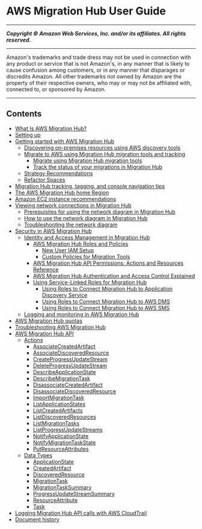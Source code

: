 # AWS Migration Hub User Guide

-----
*****Copyright &copy; Amazon Web Services, Inc. and/or its affiliates. All rights reserved.*****

-----
Amazon's trademarks and trade dress may not be used in 
     connection with any product or service that is not Amazon's, 
     in any manner that is likely to cause confusion among customers, 
     or in any manner that disparages or discredits Amazon. All other 
     trademarks not owned by Amazon are the property of their respective
     owners, who may or may not be affiliated with, connected to, or 
     sponsored by Amazon.

-----
## Contents
+ [What Is AWS Migration Hub?](whatishub.md)
+ [Setting up](setting-up.md)
+ [Getting started with AWS Migration Hub](getting-started.md)
   + [Discovering on-premises resources using AWS discovery tools](gs-new-user-discovery.md)
   + [Migrate to AWS using Migration Hub migration tools and tracking](gs-new-user-migration.md)
      + [Migrate using Migration Hub migration tools](migrate-wt-migrate.md)
      + [Track the status of your migrations in Migration Hub](migrate-wt-track.md)
   + [Strategy Recommendations](gs-strategy-reccommendations.md)
   + [Refactor Spaces](gs-refactor-spaces.md)
+ [Migration Hub tracking, tagging, and console navigation tips](doing-more.md)
+ [The AWS Migration Hub home Region](home-region.md)
+ [Amazon EC2 instance recommendations](ec2-recommendations.md)
+ [Viewing network connections in Migration Hub](network-diagram.md)
   + [Prerequisites for using the network diagram in Migration Hub](network-diagram-prerequisites.md)
   + [How to use the network diagram in Migration Hub](network-diagram-how-to.md)
   + [Troubleshooting the network diagram](network-diagram-troubleshooting.md)
+ [Security in AWS Migration Hub](security.md)
   + [Identity and Access Management in Migration Hub](auth-and-access-control.md)
      + [AWS Migration Hub Roles and Policies](policy-templates.md)
         + [New User IAM Setup](new-customer-setup.md)
         + [Custom Policies for Migration Tools](customer-managed-vendor.md)
      + [AWS Migration Hub API Permissions: Actions and Resources Reference](migrationhub-api-permissions-ref.md)
      + [AWS Migration Hub Authentication and Access Control Explained](auth-and-access-explained.md)
      + [Using Service-Linked Roles for Migration Hub](using-service-linked-roles.md)
         + [Using Roles to Connect Migration Hub to Application Discovery Service](using-service-linked-roles-discovery-service-role.md)
         + [Using Roles to Connect Migration Hub to AWS DMS](using-service-linked-roles-dms-service-role.md)
         + [Using Roles to Connect Migration Hub to AWS SMS](using-service-linked-roles-sms-service-role.md)
   + [Logging and monitoring in AWS Migration Hub](logging-monitoring.md)
+ [AWS Migration Hub quotas](limits.md)
+ [Troubleshooting AWS Migration Hub](troubleshooting.md)
+ [AWS Migration Hub API](api-reference.md)
   + [Actions](API_Operations.md)
      + [AssociateCreatedArtifact](API_AssociateCreatedArtifact.md)
      + [AssociateDiscoveredResource](API_AssociateDiscoveredResource.md)
      + [CreateProgressUpdateStream](API_CreateProgressUpdateStream.md)
      + [DeleteProgressUpdateStream](API_DeleteProgressUpdateStream.md)
      + [DescribeApplicationState](API_DescribeApplicationState.md)
      + [DescribeMigrationTask](API_DescribeMigrationTask.md)
      + [DisassociateCreatedArtifact](API_DisassociateCreatedArtifact.md)
      + [DisassociateDiscoveredResource](API_DisassociateDiscoveredResource.md)
      + [ImportMigrationTask](API_ImportMigrationTask.md)
      + [ListApplicationStates](API_ListApplicationStates.md)
      + [ListCreatedArtifacts](API_ListCreatedArtifacts.md)
      + [ListDiscoveredResources](API_ListDiscoveredResources.md)
      + [ListMigrationTasks](API_ListMigrationTasks.md)
      + [ListProgressUpdateStreams](API_ListProgressUpdateStreams.md)
      + [NotifyApplicationState](API_NotifyApplicationState.md)
      + [NotifyMigrationTaskState](API_NotifyMigrationTaskState.md)
      + [PutResourceAttributes](API_PutResourceAttributes.md)
   + [Data Types](API_Types.md)
      + [ApplicationState](API_ApplicationState.md)
      + [CreatedArtifact](API_CreatedArtifact.md)
      + [DiscoveredResource](API_DiscoveredResource.md)
      + [MigrationTask](API_MigrationTask.md)
      + [MigrationTaskSummary](API_MigrationTaskSummary.md)
      + [ProgressUpdateStreamSummary](API_ProgressUpdateStreamSummary.md)
      + [ResourceAttribute](API_ResourceAttribute.md)
      + [Task](API_Task.md)
+ [Logging Migration Hub API calls with AWS CloudTrail](logging-using-cloudtrail.md)
+ [Document history](document-history.md)